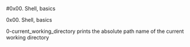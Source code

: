 #0x00. Shell, basics

0x00. Shell, basics

0-current_working_directory prints the absolute path name of the current working directory